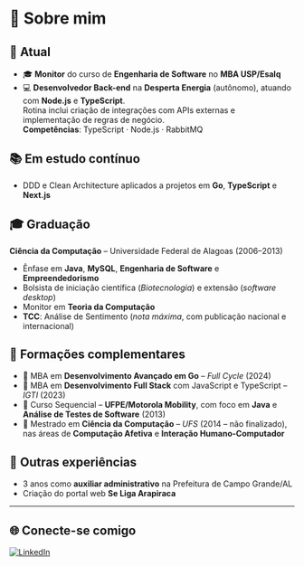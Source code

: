 # 💫 Sobre mim

## 🚀 Atual
- 🎓 **Monitor** do curso de **Engenharia de Software** no **MBA USP/Esalq**  
- 💻 **Desenvolvedor Back-end** na **Desperta Energia** (autônomo), atuando com **Node.js** e **TypeScript**.  
  Rotina inclui criação de integrações com APIs externas e implementação de regras de negócio.  
  **Competências**: TypeScript · Node.js · RabbitMQ

## 📚 Em estudo contínuo
- DDD e Clean Architecture aplicados a projetos em **Go**, **TypeScript** e **Next.js**

## 🎓 Graduação
**Ciência da Computação** – Universidade Federal de Alagoas (2006–2013)  
- Ênfase em **Java**, **MySQL**, **Engenharia de Software** e **Empreendedorismo**  
- Bolsista de iniciação científica (*Biotecnologia*) e extensão (*software desktop*)  
- Monitor em **Teoria da Computação**  
- **TCC**: Análise de Sentimento (*nota máxima*, com publicação nacional e internacional)  

## 🏅 Formações complementares
- 📌 MBA em **Desenvolvimento Avançado em Go** – *Full Cycle* (2024)  
- 📌 MBA em **Desenvolvimento Full Stack** com JavaScript e TypeScript – *IGTI* (2023)  
- 📌 Curso Sequencial – **UFPE/Motorola Mobility**, com foco em **Java** e **Análise de Testes de Software** (2013)  
- 📌 Mestrado em **Ciência da Computação** – *UFS* (2014 – não finalizado), nas áreas de **Computação Afetiva** e **Interação Humano-Computador**  

## 🧩 Outras experiências
- 3 anos como **auxiliar administrativo** na Prefeitura de Campo Grande/AL  
- Criação do portal web **Se Liga Arapiraca**  

---

## 🌐 Conecte-se comigo
[![LinkedIn](https://img.shields.io/badge/LinkedIn-%230077B5.svg?logo=linkedin&logoColor=white)](https://linkedin.com/in/guideoliveiraamorim)
